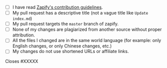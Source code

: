 <!-- Please follow this checklist and put an x in each of the boxes, like this: [x]. It will ensure that our team takes your pull request seriously. -->

- [ ] I have read [Zapify's contribution guidelines](https://github.com/zapify-ui/zapify/blob/master/CONTRIBUTING.md).
- [ ] My pull request has a descriptive title (not a vague title like `Update index.md`)
- [ ] My pull request targets the `master` branch of zapify.
- [ ] None of my changes are plagiarized from another source without proper attribution.
- [ ] All the files I changed are in the same world language (for example: only English changes, or only Chinese changes, etc.)
- [ ] My changes do not use shortened URLs or affiliate links.

<!--If your pull request closes a GitHub issue, replace the XXXXX below with the issue number.-->

Closes #XXXXX
